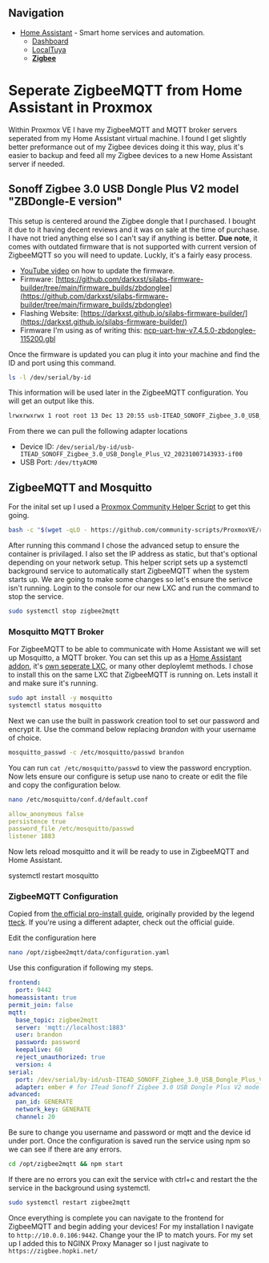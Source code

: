 ## Navigation
* [Home Assistant](https://github.com/TechHutTV/homelab/tree/main/homeassistant) - Smart home services and automation.
  - [Dashboard](https://github.com/TechHutTV/homelab/tree/main/homeassistant/dashboard)
  - [LocalTuya](https://github.com/TechHutTV/homelab/tree/main/homeassistant/localtuya)
  - [__Zigbee__](https://github.com/TechHutTV/homelab/tree/main/homeassistant/zigbee)

# Seperate ZigbeeMQTT from Home Assistant in Proxmox
Within Proxmox VE I have my ZigbeeMQTT and MQTT broker servers seperated from my Home Assistant virtual machine. I found I get slightly better preformance out of my Zigbee devices doing it this way, plus it's easier to backup and feed all my Zigbee devices to a new Home Assistant server if needed.

## Sonoff Zigbee 3.0 USB Dongle Plus V2 model "ZBDongle-E version"

This setup is centered around the Zigbee dongle that I purchased. I bought it due to it having decent reviews and it was on sale at the time of purchase. I have not tried anything else so I can't say if anything is better. __Due note__, it comes with outdated firmware that is not supported with current version of ZigbeeMQTT so you will need to update. Luckly, it's a fairly easy process.

* [YouTube video](https://www.youtube.com/watch?v=r0ihC8Dx3NM&) on how to update the firmware.
* Firmware: [https://github.com/darkxst/silabs-firmware-builder/tree/main/firmware_builds/zbdonglee](https://github.com/darkxst/silabs-firmware-builder/tree/main/firmware_builds/zbdonglee)
* Flashing Website: [https://darkxst.github.io/silabs-firmware-builder/](https://darkxst.github.io/silabs-firmware-builder/)
* Firmware I'm using as of writing this: [ncp-uart-hw-v7.4.5.0-zbdonglee-115200.gbl](https://github.com/darkxst/silabs-firmware-builder/blob/main/firmware_builds/zbdonglee/ncp-uart-hw-v7.4.5.0-zbdonglee-115200.gbl)

Once the firmware is updated you can plug it into your machine and find the ID and port using this command.
```bash
ls -l /dev/serial/by-id
```
This information will be used later in the ZigbeeMQTT configuration. You will get an output like this.
```bash
lrwxrwxrwx 1 root root 13 Dec 13 20:55 usb-ITEAD_SONOFF_Zigbee_3.0_USB_Dongle_Plus_V2_20231007143933-if00 -> ../../ttyACM0
```
From there we can pull the following adapter locations
* Device ID: ```/dev/serial/by-id/usb-ITEAD_SONOFF_Zigbee_3.0_USB_Dongle_Plus_V2_20231007143933-if00```
* USB Port: ```/dev/ttyACM0```

## ZigbeeMQTT and Mosquitto

For the inital set up I used a [Proxmox Community Helper Script](https://community-scripts.github.io/ProxmoxVE/scripts?id=zigbee2mqtt) to get this going. 
```bash
bash -c "$(wget -qLO - https://github.com/community-scripts/ProxmoxVE/raw/main/ct/zigbee2mqtt.sh)"
```
After running this command I chose the advanced setup to ensure the container is privilaged. I also set the IP address as static, but that's optional depending on your network setup. This helper script sets up a systemctl background service to automatically start ZigbeeMQTT when the system starts up. We are going to make some changes so let's ensure the serivce isn't running. Login to the console for our new LXC and run the command to stop the service.
```bash
sudo systemctl stop zigbee2mqtt
```
### Mosquitto MQTT Broker

For ZigbeeMQTT to be able to communicate with Home Assistant we will set up Mosquitto, a MQTT broker. You can set this up as a [Home Assistant addon](https://github.com/home-assistant/addons/blob/master/mosquitto/DOCS.md), it's [own seperate LXC](https://community-scripts.github.io/ProxmoxVE/scripts?id=mqtt), or many other deploylemt methods. I chose to install this on the same LXC that ZigbeeMQTT is running on. Lets install it and make sure it's running.

```bash
sudo apt install -y mosquitto
systemctl status mosquitto
```
Next we can use the built in passwork creation tool to set our password and encrypt it. Use the command below replacing _brandon_ with your username of choice.

```bash
mosquitto_passwd -c /etc/mosquitto/passwd brandon
```

You can run ```cat /etc/mosquitto/passwd``` to view the password encryption. Now lets ensure our configure is setup use nano to create or edit the file and copy the configuration below.

```bash
nano /etc/mosquitto/conf.d/default.conf
```
```yaml
allow_anonymous false
persistence true
password_file /etc/mosquitto/passwd
listener 1883
```
Now lets reload mosquitto and it will be ready to use in ZigbeeMQTT and Home Assistant.

systemctl restart mosquitto

### ZigbeeMQTT Configuration

Copied from [the official pro-install guide](https://github.com/community-scripts/ProxmoxVE/discussions/410), originally provided by the legend [tteck](https://github.com/tteck/Proxmox/discussions/2917). If you're using a different adapter, check out the official guide.

Edit the configuration here
```bash
nano /opt/zigbee2mqtt/data/configuration.yaml
```
Use this configuration if following my steps.
```yaml
frontend:
  port: 9442
homeassistant: true
permit_join: false
mqtt:
  base_topic: zigbee2mqtt
  server: 'mqtt://localhost:1883'
  user: brandon
  password: password
  keepalive: 60
  reject_unauthorized: true
  version: 4
serial:
  port: /dev/serial/by-id/usb-ITEAD_SONOFF_Zigbee_3.0_USB_Dongle_Plus_V2_20231007143933-if00
  adapter: ember # for ITead Sonoff Zigbee 3.0 USB Dongle Plus V2 model "ZBDongle-E version"
advanced:
  pan_id: GENERATE
  network_key: GENERATE
  channel: 20
```
Be sure to change you username and password or mqtt and the device id under port. Once the configuration is saved run the service using npm so we can see if there are any errors.
```bash
cd /opt/zigbee2mqtt && npm start
```
If there are no errors you can exit the service with ctrl+c and restart the the service in the background using systemctl.

```bash
sudo systemctl restart zigbee2mqtt
```
Once everything is complete you can navigate to the frontend for ZigbeeMQTT and begin adding your devices! For my installation I navigate to ```http://10.0.0.106:9442```. Change your the IP to match yours. For my set up I added this to NGINX Proxy Manager so I just nagivate to ```https://zigbee.hopki.net/```
